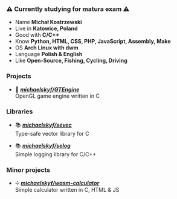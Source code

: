 ### ⚠️ Currently studying for matura exam ⚠️

- Name **Michał Kostrzewski**
- Live in **Katowice, Poland**
- Good with **C/C++**
- Know **Python, HTML, CSS, PHP, JavaScript, Assembly, Make**
- OS **Arch Linux with dwm**
- Language **Polish & English**
- Like **Open-Source, Fishing, Cycling, Driving**

### Projects

- 📘 [***michaelskyf/GTEngine***](https://github.com/michaelskyf/GTEngine) <br>
  OpenGL game engine written in C
  
### Libraries
- 📚 [***michaelskyf/sevec***](https://github.com/michaelskyf/sevec) <br>
  Type-safe vector library for C 

- 📚 [***michaelskyf/selog***](https://github.com/michaelskyf/selog) <br>
  Simple logging library for C/C++

### Minor projects
- ➗ [***michaelskyf/wasm-calculator***](https://github.com/michaelskyf/wasm-calculator) <br>
  Simple calculator written in C, HTML & JS
